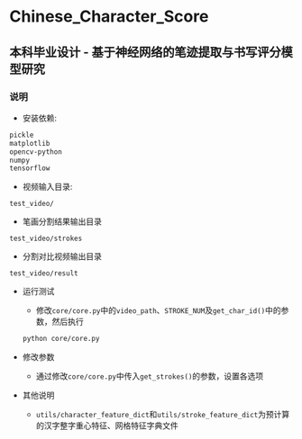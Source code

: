 # Chinese_Character_Score
## 本科毕业设计 - 基于神经网络的笔迹提取与书写评分模型研究
### 说明

- 安装依赖:
```bash
pickle
matplotlib
opencv-python
numpy
tensorflow
```

- 视频输入目录:
```
test_video/
```

- 笔画分割结果输出目录
```
test_video/strokes
```

- 分割对比视频输出目录
```
test_video/result
```

- 运行测试
    - 修改`core/core.py`中的`video_path`、`STROKE_NUM`及`get_char_id()`中的参数，然后执行
    ```bash
    python core/core.py
    ```

- 修改参数
    - 通过修改`core/core.py`中传入`get_strokes()`的参数，设置各选项

- 其他说明
    - `utils/character_feature_dict`和`utils/stroke_feature_dict`为预计算的汉字整字重心特征、网格特征字典文件